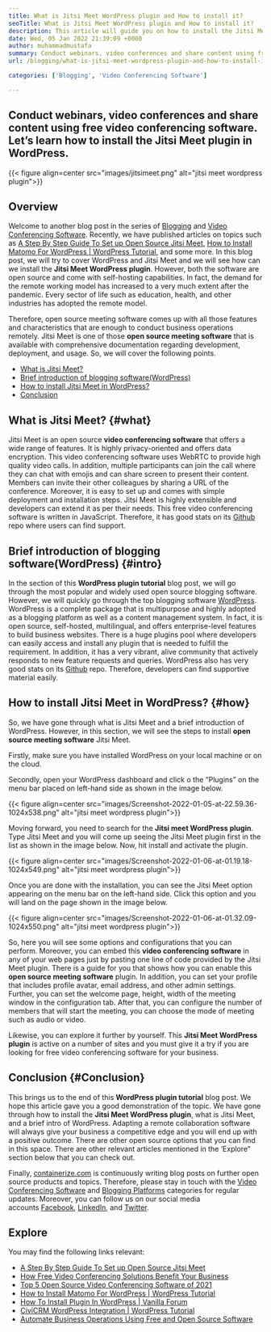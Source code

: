 ```yaml
---
title: What is Jitsi Meet WordPress plugin and How to install it?
seoTitle: What is Jitsi Meet WordPress plugin and How to install it?
description: This article will guide you on how to install the Jitsi Meet WordPress plugin. Jitsi Meet is an open-source video conferencing software with powerful features.
date: Wed, 05 Jan 2022 21:39:09 +0000
author: muhammadmustafa
summary: Conduct webinars, video conferences and share content using free video conferencing software. Let’s learn how to install the Jitsi Meet plugin in WordPress.
url: /blogging/what-is-jitsi-meet-wordpress-plugin-and-how-to-install-it/

categories: ['Blogging', 'Video Conferencing Software']

---
```

## Conduct webinars, video conferences and share content using free video conferencing software. Let’s learn how to install the Jitsi Meet plugin in WordPress.

{{< figure align=center src="images/jitsimeet.png" alt="jitsi meet wordpress plugin">}}  

## Overview

Welcome to another blog post in the series of [Blogging][1] and [Video Conferencing Software][2]. Recently, we have published articles on topics such as [A Step By Step Guide To Set up Open Source Jitsi Meet][3], [How to Install Matomo For WordPress | WordPress Tutorial][4], and some more. In this blog post, we will try to cover WordPress and Jitsi Meet and we will see how can we install the **Jitsi Meet WordPress plugin**. However, both the software are open source and come with self-hosting capabilities. In fact, the demand for the remote working model has increased to a very much extent after the pandemic. Every sector of life such as education, health, and other industries has adopted the remote model. 

Therefore, open source meeting software comes up with all those features and characteristics that are enough to conduct business operations remotely. Jitsi Meet is one of those **open source meeting software** that is available with comprehensive documentation regarding development, deployment, and usage. So, we will cover the following points.

  * [What is Jitsi Meet?][5]
  * [Brief introduction of blogging software(WordPress)][6]
  * [How to install Jitsi Meet in WordPress?][7]
  * [Conclusion][8] 

## What is Jitsi Meet? {#what}

Jitsi Meet is an open source **video conferencing software** that offers a wide range of features. It is highly privacy-oriented and offers data encryption. This video conferencing software uses WebRTC to provide high quality video calls. In addition, multiple participants can join the call where they can chat with emojis and can share screen to present their content. Members can invite their other colleagues by sharing a URL of the conference. Moreover, it is easy to set up and comes with simple deployment and installation steps. Jitsi Meet is highly extensible and developers can extend it as per their needs. This free video conferencing software is written in JavaScript. Therefore, it has good stats on its [Github][9] repo where users can find support. 

## Brief introduction of blogging software(WordPress) {#intro}

In the section of this **WordPress plugin tutorial** blog post, we will go through the most popular and widely used open source blogging software. However, we will quickly go through the top blogging software [WordPress][10]. WordPress is a complete package that is multipurpose and highly adopted as a blogging platform as well as a content management system. In fact, it is open source, self-hosted, multilingual, and offers enterprise-level features to build business websites. There is a huge plugins pool where developers can easily access and install any plugin that is needed to fulfill the requirement. In addition, it has a very vibrant, alive community that actively responds to new feature requests and queries. WordPress also has very good stats on its [Github][11] repo. Therefore, developers can find supportive material easily. 

## How to install Jitsi Meet in WordPress? {#how}

So, we have gone through what is Jitsi Meet and a brief introduction of WordPress. However, in this section, we will see the steps to install **open source meeting software** Jitsi Meet. 

Firstly, make sure you have installed WordPress on your local machine or on the cloud. 

Secondly, open your WordPress dashboard and click o the “Plugins” on the menu bar placed on left-hand side as shown in the image below.

{{< figure align=center src="images/Screenshot-2022-01-05-at-22.59.36-1024x538.png" alt="jitsi meet wordpress plugin">}}  

Moving forward, you need to search for the **Jitsi meet WordPress plugin**. Type Jitsi Meet and you will come up seeing the Jitsi Meet plugin first in the list as shown in the image below. Now, hit install and activate the plugin. 

{{< figure align=center src="images/Screenshot-2022-01-06-at-01.19.18-1024x549.png" alt="jitsi meet wordpress plugin">}}  

Once you are done with the installation, you can see the Jitsi Meet option appearing on the menu bar on the left-hand side. Click this option and you will land on the page shown in the image below. 

{{< figure align=center src="images/Screenshot-2022-01-06-at-01.32.09-1024x550.png" alt="jitsi meet wordpress plugin">}}  

So, here you will see some options and configurations that you can perform. Moreover, you can embed this **video conferencing software** in any of your web pages just by pasting one line of code provided by the Jitsi Meet plugin. There is a guide for you that shows how you can enable this **open source meeting software** plugin. In addition, you can set your profile that includes profile avatar, email address, and other admin settings. Further, you can set the welcome page, height, width of the meeting window in the configuration tab. After that, you can configure the number of members that will start the meeting, you can choose the mode of meeting such as audio or video. 

Likewise, you can explore it further by yourself. This **Jitsi Meet WordPress plugin** is active on a number of sites and you must give it a try if you are looking for free video conferencing software for your business.

## Conclusion {#Conclusion}

This brings us to the end of this **WordPress plugin tutorial** blog post. We hope this article gave you a good demonstration of the topic. We have gone through how to install the **Jitsi Meet WordPress plugin**, what is Jitsi Meet, and a brief intro of WordPress. Adapting a remote collaboration software will always give your business a competitive edge and you will end up with a positive outcome. There are other open source options that you can find in this space. There are other relevant articles mentioned in the ‘Explore” section below that you can check out. 

Finally, [containerize.com][12] is continuously writing blog posts on further open source products and topics. Therefore, please stay in touch with the [Video Conferencing Software][13] and [Blogging Platforms][14] categories for regular updates. Moreover, you can follow us on our social media accounts [Facebook][15], [LinkedIn][16], and [Twitter][17].

## Explore

You may find the following links relevant:

  * [A Step By Step Guide To Set up Open Source Jitsi Meet][3]
  * [How Free Video Conferencing Solutions Benefit Your Business][18]
  * [Top 5 Open Source Video Conferencing Software of 2021][19]
  * [How to Install Matomo For WordPress | WordPress Tutorial][20]
  * [How To Install Plugin In WordPress | Vanilla Forum][21]
  * [CiviCRM WordPress Integration | WordPress Tutorial][22]
  * [Automate Business Operations Using Free and Open Source Software][23]

 [1]: https://blog.containerize.com/category/blogging/
 [2]: https://blog.containerize.com/category/video-conferencing-software/
 [3]: https://blog.containerize.com/video-conferencing-software/how-to-set-up-open-source-jitsi-meet/

 [4]: http://how%20to%20install%20matomo%20for%20wordpress%20%7C%20wordpress%20tutorial/
 [5]: #what
 [6]: #intro
 [7]: #how
 [8]: #Conclusion
 [9]: https://github.com/jitsi/jitsi-meet
 [10]: https://products.containerize.com/blogging/wordpress/
 [11]: https://github.com/wordpress/
 [12]: https://www.containerize.com/
 [13]: https://products.containerize.com/video-conferencing/
 [14]: https://products.containerize.com/blogging/
 [15]: https://web.facebook.com/containerize
 [16]: https://www.linkedin.com/company/containerize/
 [17]: https://twitter.com/containerize_co
 [18]: https://blog.containerize.com/

 [19]: https://blog.containerize.com/video-conferencing-software/top-5-open-source-video-conferencing-software-of-2021/

 [20]: #
 [21]: https://blog.containerize.com/blogging/how-to-a-install-plugin-in-wordpress-vanilla-forum/

 [22]: https://blog.containerize.com/blogging/civicrm-wordpress-integration-wordpress-tutorial/

 [23]: https://blog.containerize.com/blogging/automate-business-operations-using-open-source-software/
